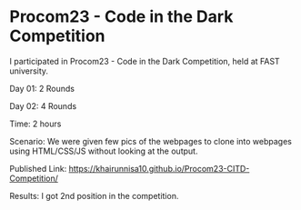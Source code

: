 # Procom23 - Code in the Dark Competition
I participated in Procom23 - Code in the Dark Competition, held at FAST university.

Day 01: 2 Rounds

Day 02: 4 Rounds

Time: 2 hours

Scenario: We were given few pics of the webpages to clone into webpages using HTML/CSS/JS without looking at the output.

Published Link: https://khairunnisa10.github.io/Procom23-CITD-Competition/

Results: I got 2nd position in the competition.
